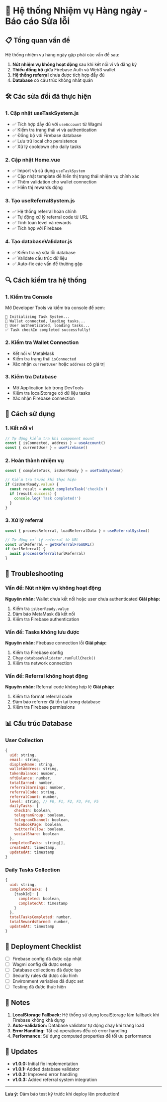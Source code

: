 # 🔧 Hệ thống Nhiệm vụ Hàng ngày - Báo cáo Sửa lỗi

## 📋 Tổng quan vấn đề

Hệ thống nhiệm vụ hàng ngày gặp phải các vấn đề sau:
1. **Nút nhiệm vụ không hoạt động** sau khi kết nối ví và đăng ký
2. **Thiếu đồng bộ** giữa Firebase Auth và Web3 wallet
3. **Hệ thống referral** chưa được tích hợp đầy đủ
4. **Database** có cấu trúc không nhất quán

## 🛠️ Các sửa đổi đã thực hiện

### 1. **Cập nhật useTaskSystem.js**
- ✅ Tích hợp đầy đủ với `useAccount` từ Wagmi
- ✅ Kiểm tra trạng thái ví và authentication
- ✅ Đồng bộ với Firebase database
- ✅ Lưu trữ local cho persistence
- ✅ Xử lý cooldown cho daily tasks

### 2. **Cập nhật Home.vue**
- ✅ Import và sử dụng `useTaskSystem`
- ✅ Cập nhật template để hiển thị trạng thái nhiệm vụ chính xác
- ✅ Thêm validation cho wallet connection
- ✅ Hiển thị rewards động

### 3. **Tạo useReferralSystem.js**
- ✅ Hệ thống referral hoàn chỉnh
- ✅ Tự động xử lý referral code từ URL
- ✅ Tính toán level và rewards
- ✅ Tích hợp với Firebase

### 4. **Tạo databaseValidator.js**
- ✅ Kiểm tra và sửa lỗi database
- ✅ Validate cấu trúc dữ liệu
- ✅ Auto-fix các vấn đề thường gặp

## 🔍 Cách kiểm tra hệ thống

### 1. **Kiểm tra Console**
Mở Developer Tools và kiểm tra console để xem:
```
🚀 Initializing Task System...
🔗 Wallet connected, loading tasks...
👤 User authenticated, loading tasks...
✅ Task checkIn completed successfully!
```

### 2. **Kiểm tra Wallet Connection**
- Kết nối ví MetaMask
- Kiểm tra trạng thái `isConnected`
- Xác nhận `currentUser` hoặc `address` có giá trị

### 3. **Kiểm tra Database**
- Mở Application tab trong DevTools
- Kiểm tra localStorage có dữ liệu tasks
- Xác nhận Firebase connection

## 🎯 Cách sử dụng

### 1. **Kết nối ví**
```javascript
// Tự động kiểm tra khi component mount
const { isConnected, address } = useAccount()
const { currentUser } = useFirebase()
```

### 2. **Hoàn thành nhiệm vụ**
```javascript
const { completeTask, isUserReady } = useTaskSystem()

// Kiểm tra trước khi thực hiện
if (isUserReady.value) {
  const result = await completeTask('checkIn')
  if (result.success) {
    console.log('Task completed!')
  }
}
```

### 3. **Xử lý referral**
```javascript
const { processReferral, loadReferralData } = useReferralSystem()

// Tự động xử lý referral từ URL
const urlReferral = getReferralFromURL()
if (urlReferral) {
  await processReferral(urlReferral)
}
```

## 🔧 Troubleshooting

### Vấn đề: Nút nhiệm vụ không hoạt động
**Nguyên nhân:** Wallet chưa kết nối hoặc user chưa authenticated
**Giải pháp:**
1. Kiểm tra `isUserReady.value`
2. Đảm bảo MetaMask đã kết nối
3. Kiểm tra Firebase authentication

### Vấn đề: Tasks không lưu được
**Nguyên nhân:** Firebase connection lỗi
**Giải pháp:**
1. Kiểm tra Firebase config
2. Chạy `databaseValidator.runFullCheck()`
3. Kiểm tra network connection

### Vấn đề: Referral không hoạt động
**Nguyên nhân:** Referral code không hợp lệ
**Giải pháp:**
1. Kiểm tra format referral code
2. Đảm bảo referrer đã tồn tại trong database
3. Kiểm tra Firebase permissions

## 📊 Cấu trúc Database

### User Collection
```javascript
{
  uid: string,
  email: string,
  displayName: string,
  walletAddress: string,
  tokenBalance: number,
  nftBalance: number,
  totalEarned: number,
  referralEarnings: number,
  referralCode: string,
  referralCount: number,
  level: string, // F0, F1, F2, F3, F4, F5
  dailyTasks: {
    checkIn: boolean,
    telegramGroup: boolean,
    telegramChannel: boolean,
    facebookPage: boolean,
    twitterFollow: boolean,
    socialShare: boolean
  },
  completedTasks: string[],
  createdAt: timestamp,
  updatedAt: timestamp
}
```

### Daily Tasks Collection
```javascript
{
  uid: string,
  completedTasks: {
    [taskId]: {
      completed: boolean,
      completedAt: timestamp
    }
  },
  totalTasksCompleted: number,
  totalRewardsEarned: number,
  updatedAt: timestamp
}
```

## 🚀 Deployment Checklist

- [ ] Firebase config đã được cập nhật
- [ ] Wagmi config đã được setup
- [ ] Database collections đã được tạo
- [ ] Security rules đã được cấu hình
- [ ] Environment variables đã được set
- [ ] Testing đã được thực hiện

## 📝 Notes

1. **LocalStorage Fallback:** Hệ thống sử dụng localStorage làm fallback khi Firebase không khả dụng
2. **Auto-validation:** Database validator tự động chạy khi trang load
3. **Error Handling:** Tất cả operations đều có error handling
4. **Performance:** Sử dụng computed properties để tối ưu performance

## 🔄 Updates

- **v1.0.0:** Initial fix implementation
- **v1.0.1:** Added database validator
- **v1.0.2:** Improved error handling
- **v1.0.3:** Added referral system integration

---

**Lưu ý:** Đảm bảo test kỹ trước khi deploy lên production!
